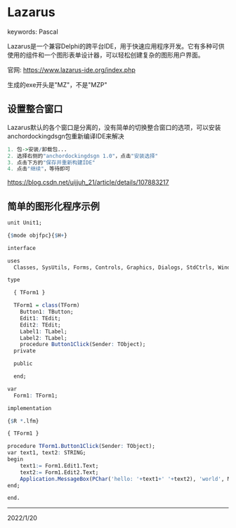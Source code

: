 # Lazarus

keywords: Pascal  

Lazarus是一个兼容Delphi的跨平台IDE，用于快速应用程序开发。它有多种可供使用的组件和一个图形表单设计器，可以轻松创建复杂的图形用户界面。  

官网: https://www.lazarus-ide.org/index.php  

生成的exe开头是"MZ"，不是"MZP"  

## 设置整合窗口  
Lazarus默认的各个窗口是分离的，没有简单的切换整合窗口的选项，可以安装anchordockingdsgn包重新编译IDE来解决  
```r
1. 包->安装/卸载包...
2. 选择右侧的"anchordockingdsgn 1.0"，点击"安装选择"
3. 点击下方的"保存并重新构建IDE"
4. 点击"继续"，等待即可  
```

https://blog.csdn.net/uijjuh_21/article/details/107883217  

## 简单的图形化程序示例
```r
unit Unit1;

{$mode objfpc}{$H+}

interface

uses
  Classes, SysUtils, Forms, Controls, Graphics, Dialogs, StdCtrls, Windows;

type

  { TForm1 }

  TForm1 = class(TForm)
    Button1: TButton;
    Edit1: TEdit;
    Edit2: TEdit;
    Label1: TLabel;
    Label2: TLabel;
    procedure Button1Click(Sender: TObject);
  private

  public

  end;

var
  Form1: TForm1;

implementation

{$R *.lfm}

{ TForm1 }

procedure TForm1.Button1Click(Sender: TObject);
var text1, text2: STRING;
begin
    text1:= Form1.Edit1.Text;
    text2:= Form1.Edit2.Text;
    Application.MessageBox(PChar('hello: '+text1+' '+text2), 'world', MB_OK);
end;

end.
```


---
2022/1/20  
